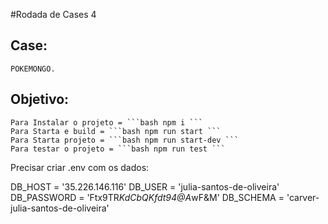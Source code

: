 #Rodada de Cases 4
## Case: 
    POKEMONGO.

## Objetivo: 

    Para Instalar o projeto = ```bash npm i ```
    Para Starta e build = ```bash npm run start ```
    Para Starta projeto = ```bash npm run start-dev ```
    Para testar o projeto = ```bash npm run test ```    

Precisar criar .env com os dados:

DB_HOST = '35.226.146.116' 
DB_USER = 'julia-santos-de-oliveira' 
DB_PASSWORD = 'Ftx9TR*KdCbQKfdt94@A*wF&M' 
DB_SCHEMA = 'carver-julia-santos-de-oliveira'